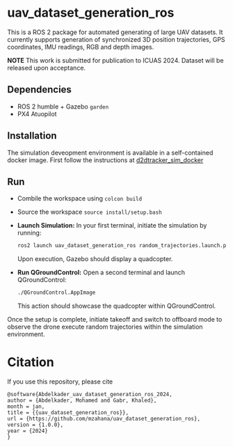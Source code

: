 # uav_dataset_generation_ros

This is a ROS 2  package for automated generating of large UAV datasets. It currently supports generation of synchronized 3D position trajectories, GPS coordinates, IMU readings, RGB and depth images. 

**NOTE** This work is submitted for publication to ICUAS 2024. Dataset will be released upon acceptance.

## Dependencies

* ROS 2 humble + Gazebo `garden`
* PX4 Atuopilot

## Installation

The simulation deveopment environment is available in a self-contained docker image. First follow the instructions at [d2dtracker_sim_docker](https://github.com/mzahana/d2dtracker_sim_docker)

## Run

* Combile the workspace using `colcon build`

* Source the workspace `source install/setup.bash`

* **Launch Simulation:** In your first terminal, initiate the simulation by running:

    ```bash
    ros2 launch uav_dataset_generation_ros random_trajectories.launch.py
    ```

    Upon execution, Gazebo should display a quadcopter.

* **Run QGroundControl:** Open a second terminal and launch QGroundControl:

    ```bash
    ./QGroundControl.AppImage
    ```

    This action should showcase the quadcopter within QGroundControl.

Once the setup is complete, initiate takeoff and switch to offboard mode to observe the drone execute random trajectories within the simulation environment.

# Citation
If you use this repository, please cite
```
@software{Abdelkader_uav_dataset_generation_ros_2024,
author = {Abdelkader, Mohamed and Gabr, Khaled},
month = jan,
title = {{uav_dataset_generation_ros}},
url = {https://github.com/mzahana/uav_dataset_generation_ros},
version = {1.0.0},
year = {2024}
}
```
